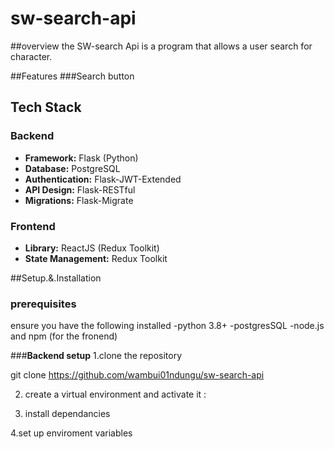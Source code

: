 # sw-search-api

##overview
the SW-search Api is a program that allows a user search for character.

##Features
###Search button

## Tech Stack
### **Backend**
- **Framework:** Flask (Python)
- **Database:** PostgreSQL
- **Authentication:** Flask-JWT-Extended
- **API Design:** Flask-RESTful
- **Migrations:** Flask-Migrate

### **Frontend**
- **Library:** ReactJS (Redux Toolkit)
- **State Management:** Redux Toolkit

##Setup.&.Installation
### **prerequisites**
ensure you have the following installed
-python 3.8+
-postgresSQL
-node.js and npm (for the fronend)

###**Backend setup**
1.clone the repository 

 git clone https://github.com/wambui01ndungu/sw-search-api

 2. create a virtual environment and activate it :

 3. install dependancies

 4.set up enviroment variables



